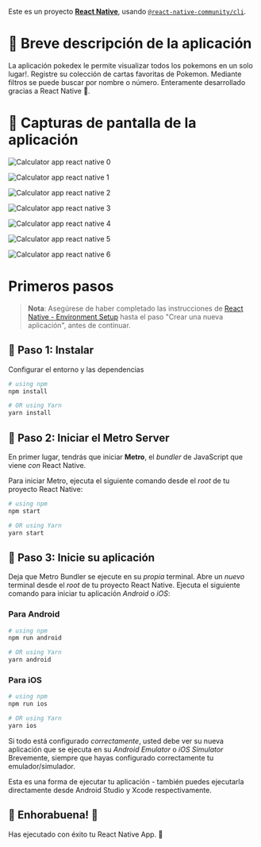 Este es un proyecto [**React Native**](https://reactnative.dev), usando [`@react-native-community/cli`](https://github.com/react-native-community/cli).

# 📄 Breve descripción de la aplicación

La aplicación pokedex le permite visualizar todos los pokemons en un solo lugar!. Registre su colección de cartas favoritas de Pokemon. Mediante filtros se puede buscar por nombre o número. Enteramente desarrollado gracias a React Native 📱.

# 📱 Capturas de pantalla de la aplicación

![Calculator app react native 0](./docs/PokedexApp_React_Native_animated.gif)

![Calculator app react native 1](./docs/PokedexApp_React_Native%20(1).png)

![Calculator app react native 2](./docs/PokedexApp_React_Native%20(2).png)

![Calculator app react native 3](./docs/PokedexApp_React_Native%20(3).png)

![Calculator app react native 4](./docs/PokedexApp_React_Native%20(4).png)

![Calculator app react native 5](./docs/PokedexApp_React_Native%20(5).png)

![Calculator app react native 6](./docs/PokedexApp_React_Native%20(6).png)

# Primeros pasos

>**Nota**: Asegúrese de haber completado las instrucciones de [React Native - Environment Setup](https://reactnative.dev/docs/environment-setup) hasta el paso "Crear una nueva aplicación", antes de continuar.

## 🔵 Paso 1: Instalar

Configurar el entorno y las dependencias

```bash
# using npm
npm install

# OR using Yarn
yarn install
```

## 🔵 Paso 2: Iniciar el Metro Server

En primer lugar, tendrás que iniciar **Metro**, el _bundler_ de JavaScript que viene _con_ React Native.

Para iniciar Metro, ejecuta el siguiente comando desde el _root_ de tu proyecto React Native:

```bash
# using npm
npm start

# OR using Yarn
yarn start
```

## 🔵 Paso 3: Inicie su aplicaci&#243;n

Deja que Metro Bundler se ejecute en su _propia_ terminal. Abre un _nuevo_ terminal desde el _root_ de tu proyecto React Native. Ejecuta el siguiente comando para iniciar tu aplicación _Android_ o _iOS_:


### Para Android

```bash
# using npm
npm run android

# OR using Yarn
yarn android
```

### Para iOS

```bash
# using npm
npm run ios

# OR using Yarn
yarn ios
```

Si todo está configurado _correctamente_, usted debe ver su nueva aplicación que se ejecuta en su _Android Emulator_ o _iOS Simulator_ 
Brevemente, siempre que hayas configurado correctamente tu emulador/simulador.

Esta es una forma de ejecutar tu aplicación - también puedes ejecutarla directamente desde Android Studio y Xcode respectivamente.

## 🚀 Enhorabuena! :tada:

Has ejecutado con éxito tu React Native App. :partying_face:
